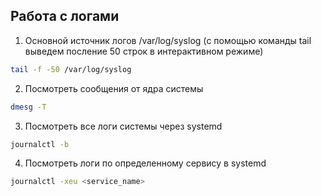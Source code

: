 ## Работа с логами
1. Основной источник логов /var/log/syslog (с помощью команды tail выведем посление 50 строк в интерактивном режиме)
```bash
tail -f -50 /var/log/syslog
```
2. Посмотреть сообщения от ядра системы
```bash
dmesg -T
```
3. Посмотреть все логи системы через systemd
```bash
journalctl -b
```
4. Посмотреть логи по определенному сервису в systemd
```bash
journalctl -xeu <service_name>
```
